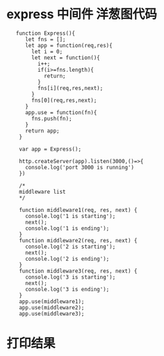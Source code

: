 # express 中间件 洋葱图代码
       
       function Express(){
          let fns = [];
          let app = function(req,res){
            let i = 0;
            let next = function(){
              i++;
              if(i>=fns.length){
                return;
              }
              fns[i](req,res,next);
            }
            fns[0](req,res,next);
          }
          app.use = function(fn){
            fns.push(fn);
          }
          return app;
        }

        var app = Express();

        http.createServer(app).listen(3000,()=>{
          console.log('port 3000 is running')
        })

        /*
        middleware list
        */

        function middleware1(req, res, next) {
          console.log('1 is starting');
          next();
          console.log('1 is ending');
        }
        function middleware2(req, res, next) {
          console.log('2 is starting');
          next();
          console.log('2 is ending');
        }
        function middleware3(req, res, next) {
          console.log('3 is starting');
          next();
          console.log('3 is ending');
        }
        app.use(middleware1);
        app.use(middleware2);
        app.use(middleware3);
 # 打印结果
 
        
